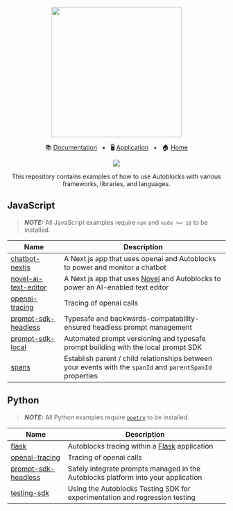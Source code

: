 <!-- banner start -->
<p align="center">
  <img src="https://app.autoblocks.ai/images/logo.png" width="300px">
</p>

<p align="center">
  📚
  <a href="https://docs.autoblocks.ai/">Documentation</a>
  &nbsp;
  •
  &nbsp;
  🖥️
  <a href="https://app.autoblocks.ai/">Application</a>
  &nbsp;
  •
  &nbsp;
  🏠
  <a href="https://www.autoblocks.ai/">Home</a>
</p>
<!-- banner end -->

<p align="center">
  <a href="https://github.com/autoblocksai/autoblocks-examples/actions/workflows/ci.yml">
    <img src="https://github.com/autoblocksai/autoblocks-examples/actions/workflows/ci.yml/badge.svg?branch=main">
  </a>
</p>

<p align="center">
  This repository contains examples of how to use Autoblocks with various frameworks, libraries, and languages.
</p>

## JavaScript

> **_NOTE:_** All JavaScript examples require `npm` and `node >= 18` to be installed.

<!-- JavaScript start -->

| Name                                                     | Description                                                                                                            |
| -------------------------------------------------------- | ---------------------------------------------------------------------------------------------------------------------- |
| [chatbot-nextjs](/JavaScript/chatbot-nextjs)             | A Next.js app that uses openai and Autoblocks to power and monitor a chatbot                                           |
| [novel-ai-text-editor](/JavaScript/novel-ai-text-editor) | A Next.js app that uses [Novel](https://github.com/steven-tey/novel) and Autoblocks to power an AI-enabled text editor |
| [openai-tracing](/JavaScript/openai-tracing)             | Tracing of openai calls                                                                                                |
| [prompt-sdk-headless](/JavaScript/prompt-sdk-headless)   | Typesafe and backwards-compatability-ensured headless prompt management                                                |
| [prompt-sdk-local](/JavaScript/prompt-sdk-local)         | Automated prompt versioning and typesafe prompt building with the local prompt SDK                                     |
| [spans](/JavaScript/spans)                               | Establish parent / child relationships between your events with the `spanId` and `parentSpanId` properties             |

<!-- JavaScript end -->

## Python

> **_NOTE:_** All Python examples require [`poetry`](https://python-poetry.org/docs/#installation) to be installed.

<!-- Python start -->

| Name                                               | Description                                                                         |
| -------------------------------------------------- | ----------------------------------------------------------------------------------- |
| [flask](/Python/flask)                             | Autoblocks tracing within a [Flask](https://flask.palletsprojects.com/) application |
| [openai-tracing](/Python/openai-tracing)           | Tracing of openai calls                                                             |
| [prompt-sdk-headless](/Python/prompt-sdk-headless) | Safely integrate prompts managed in the Autoblocks platform into your application   |
| [testing-sdk](/Python/testing-sdk)                 | Using the Autoblocks Testing SDK for experimentation and regression testing         |

<!-- Python end -->
